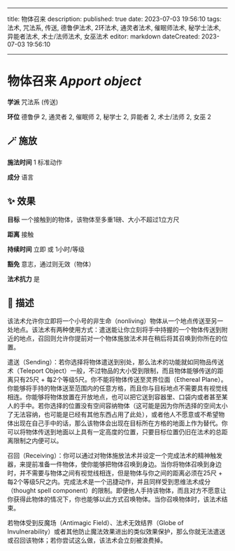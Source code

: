 
---
title: 物体召来
description: 
published: true
date: 2023-07-03 19:56:10
tags: 法术, 咒法系, 传送, 德鲁伊法术, 2环法术, 通灵者法术, 催眠师法术, 秘学士法术, 异能者法术, 术士/法师法术, 女巫法术
editor: markdown
dateCreated: 2023-07-03 19:56:10

---

# **物体召来** *Apport object*

**学派** 咒法系 (传送) 

**环位** 德鲁伊 2, 通灵者 2, 催眠师 2, 秘学士 2, 异能者 2, 术士/法师 2, 女巫 2

## 🪄 施放

**施法时间** 1 标准动作

**成分** 语言

## ✨ 效果 

**目标** 一个接触到的物体，该物体至多重1磅、大小不超过1立方尺 

**距离** 接触  

**持续时间** 立即 或 1小时/等级 

**豁免** 意志，通过则无效（物体）

**法术抗力** 是

## 📖 描述

该法术允许你立即将一个小号的非生命（nonliving）物体从一个地点传送至另一处地点。该法术有两种使用方式：遣送能让你立刻将手中持握的一个物体传送到附近的地点，召回则允许你提前对一个物体施放法术并在稍后将其召唤到你所在的位置。

遣送（Sending）：若你选择将物体遣送到别处，那么法术的功能就如同物品传送术（Teleport Object）一般，不过物品的大小受到限制，而且物体能够传送的距离只有25尺 + 每2个等级5尺。你不能将物体传送至灵界位面（Ethereal Plane）。你能够将手持的物体送至范围内的任意方格，而且你与目标地点不需要具有视觉线相连。你能够将物体放置在开放地点，也可以把它送到容器里、口袋内或者甚至某人的手中。若你选择的位置没有空间容纳物体（这可能是因为你所选择的空间太小了无法容纳，也可能是已经有其他东西占用了此处），或者他人不愿意或不希望物体出现在自己手中的话，那么该物体会出现在目标所在方格的地面上作为替代。你可以将物体传送到地面以上具有一定高度的位置，只要目标位置仍旧在法术的总距离限制之内便可以。

召回（Receiving）：你可以通过对物体施放法术并设定一个完成法术的精神触发器，来提前准备一件物体，使你能够把物体召唤到身边。当你将物体召唤到身边时，并不需要与物体之间有视觉线相连，但是物体与你之间的距离必须在25尺 + 每2个等级5尺之内。完成法术是一个迅捷动作，并且同样受到思维法术成分（thought spell component）的限制。即便他人手持该物体，而且对方不愿意让你获得此物体的情况下，你也能够以此方式召唤物体。当你召唤物体时，该法术结束。

若物体受到反魔场（Antimagic Field）、法术无效结界（Globe of Invulnerability）或者其他防止魔法效果进出的类似效果保护，那么你就无法遣送或召回该物体；若你尝试这么做，该法术会立刻被浪费掉。
    